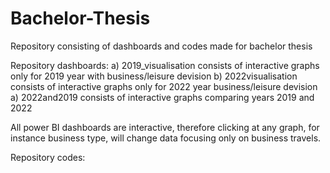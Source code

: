 # Bachelor-Thesis
Repository consisting of dashboards and codes made for bachelor thesis

Repository dashboards:
a) 2019_visualisation consists of interactive graphs only for 2019 year with business/leisure devision
b) 2022visualisation consists of interactive graphs only for 2022 year business/leisure devision
a) 2022and2019 consists of interactive graphs comparing years 2019 and 2022

All power BI dashboards are interactive, therefore clicking at any graph, for instance business type, will change data focusing only on business travels. 

Repository codes:

